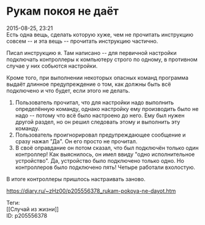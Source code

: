 Рукам покоя не даёт
====================

   
 2015-08-25, 23:21   
  Есть одна вещь, сделать которую хуже, чем не прочитать инструкцию совсем -- и эта вещь -- прочитать инструкцию частично.   
   
 Писал инструкцию я. Там написано -- для первичной настройки подключать контроллеры к компьютеру строго по одному, в противном случае у них собьются настройки.   
   
 Кроме того, при выполнении некоторых опасных команд программа выдаёт длинное предупреждение о том, как должны быть всё подключено и что будет, если этого не делать.   
   
 1. Пользователь прочитал, что для настройки надо выполнить определённую команду, однако настройку ему производить было не надо -- потому что всё было настроено до него. Ему был нужен другой раздел, но он решил следовать этому и выполнить эту команду.   
 2. Пользователь проигнорировал предупреждающее сообщение и сразу нажал "Да". Он его просто не прочитал.   
 3. В своё оправдание он потом сказал, что был подключён только один контроллер! Как выяснилось, он имел ввиду "одно исполнительное устройство". Да, устройство было подключено только одно. Но контроллеров было подключено пять! Четыре работали вхолостую.   
   
 В итоге контроллеры пришлось настраивать заново.   
    
 <https://diary.ru/~zHz00/p205556378_rukam-pokoya-ne-dayot.htm>   
   
 Теги:   
 [[Случай из жизни]]   
 ID: p205556378